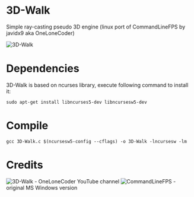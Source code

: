 # 3D-Walk
Simple ray-casting pseudo 3D engine (linux port of CommandLineFPS by javidx9 aka OneLoneCoder)

![3D-Walk](https://github.com/maksimKorzh/3D-Walk/blob/master/3D-Walk.gif)

# Dependencies

  3D-Walk is based on ncurses library, execute following command to install it:
    
    sudo apt-get install libncurses5-dev libncursesw5-dev

# Compile

    gcc 3D-Walk.c $(ncursesw5-config --cflags) -o 3D-Walk -lncursesw -lm

# Credits

![3D-Walk](https://www.youtube.com/channel/UC-yuWVUplUJZvieEligKBkA)    -   OneLoneCoder YouTube channel
![CommandLineFPS](https://github.com/OneLoneCoder/CommandLineFPS)   -   original MS Windows version
